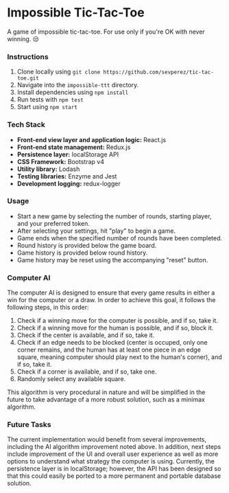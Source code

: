 # Impossible Tic-Tac-Toe

A game of impossible tic-tac-toe. For use only if you're OK with never winning. :unamused:

### Instructions
1. Clone locally using `git clone https://github.com/sevperez/tic-tac-toe.git`
2. Navigate into the `impossible-ttt` directory.
3. Install dependencies using `npm install`
4. Run tests with `npm test`
5. Start using `npm start`

### Tech Stack
- **Front-end view layer and application logic:** React.js
- **Front-end state management:** Redux.js
- **Persistence layer:** localStorage API
- **CSS Framework:** Bootstrap v4
- **Utility library:** Lodash
- **Testing libraries:** Enzyme and Jest
- **Development logging:** redux-logger

### Usage
- Start a new game by selecting the number of rounds, starting player, and your preferred token.
- After selecting your settings, hit "play" to begin a game.
- Game ends when the specified number of rounds have been completed.
- Round history is provided below the game board.
- Game history is provided below round history.
- Game history may be reset using the accompanying "reset" button.

### Computer AI
The computer AI is designed to ensure that every game results in either a win for the computer or a draw. In order to achieve this goal, it follows the following steps, in this order:

1. Check if a winning move for the computer is possible, and if so, take it.
2. Check if a winning move for the human is possible, and if so, block it.
3. Check if the center is available, and if so, take it.
4. Check if an edge needs to be blocked (center is occuped, only one corner remains, and the human has at least one piece in an edge square, meaning computer should play next to the human's corner), and if so, take it.
5. Check if a corner is available, and if so, take one.
6. Randomly select any available square.

This algorithm is very procedural in nature and will be simplified in the future to take advantage of a more robust solution, such as a minimax algorithm.

### Future Tasks
The current implementation would benefit from several improvements, including the AI algorithm improvement noted above. In addition, next steps include improvement of the UI and overall user experience as well as more options to understand what strategy the computer is using. Currently, the persistence layer is in localStorage; however, the API has been designed so that this could easily be ported to a more permanent and portable database solution.
